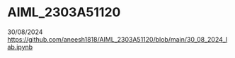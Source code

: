 # AIML_2303A51120

30/08/2024   https://github.com/aneesh1818/AIML_2303A51120/blob/main/30_08_2024_lab.ipynb
